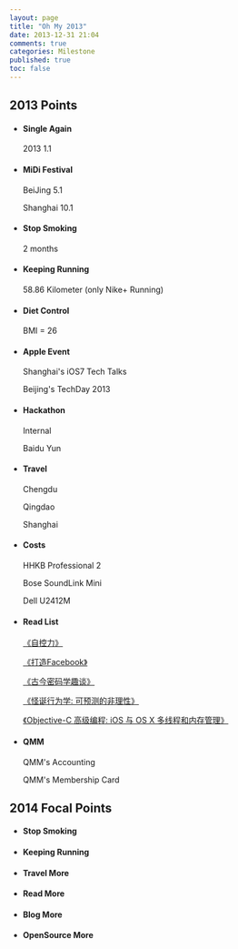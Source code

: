 ```yaml
---
layout: page
title: "Oh My 2013"
date: 2013-12-31 21:04
comments: true
categories: Milestone
published: true
toc: false
---
```



2013 Points
-----------

* #### Single Again

    2013 1.1

* #### MiDi Festival

    BeiJing 5.1
    
    Shanghai 10.1
<!-- more -->
* #### Stop Smoking

    2 months

* #### Keeping Running
    
    58.86 Kilometer (only Nike+ Running)
    
* #### Diet Control

    BMI = 26
    
* #### Apple Event
    
    Shanghai's iOS7 Tech Talks
    
    Beijing's TechDay 2013
    

* #### Hackathon
    
    Internal
    
    Baidu Yun

* #### Travel
    
    Chengdu
    
    Qingdao
    
    Shanghai
    
* #### Costs

    HHKB Professional 2
    
    Bose SoundLink Mini
    
    Dell U2412M
    
* #### Read List
    
    [《自控力》][1]
    
    [《打造Facebook》][2]
    
    [《古今密码学趣谈》][3]
    
    [《怪诞行为学: 可预测的非理性》][4]
    
    [《Objective-C 高级编程: iOS 与 OS X 多线程和内存管理》][5]
    
* #### QMM

    QMM's Accounting
    
    QMM's Membership Card


2014 Focal Points
-----------------


* #### Stop Smoking

* #### Keeping Running

* #### Travel More

* #### Read More

* #### Blog More

* #### OpenSource More


[1]: http://book.douban.com/subject/10786473/
[2]: http://book.douban.com/subject/20471120/
[3]: http://book.douban.com/subject/20281462/
[4]: http://book.douban.com/subject/4929844/
[5]: http://book.douban.com/subject/24720270/    

